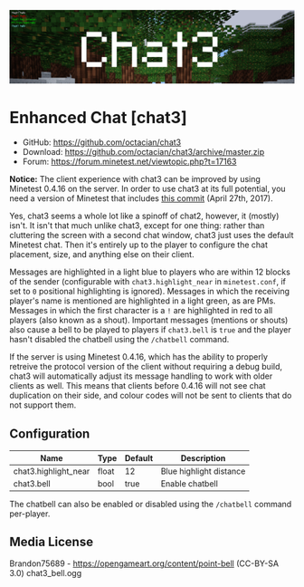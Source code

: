 ![Screenshot](.gh-screenshot.png)

Enhanced Chat [chat3]
=======================
- GitHub: https://github.com/octacian/chat3
- Download: https://github.com/octacian/chat3/archive/master.zip
- Forum: https://forum.minetest.net/viewtopic.php?t=17163

**Notice:** The client experience with chat3 can be improved by using Minetest 0.4.16 on the server. In order to use chat3 at its full potential, you need a version of Minetest that includes [this commit](https://github.com/minetest/minetest/commit/1ef9eee31133a3001ed0c642df5cbe54169850de) (April 27th, 2017).

Yes, chat3 seems a whole lot like a spinoff of chat2, however, it (mostly) isn't. It isn't that much unlike chat3, except for one thing: rather than cluttering the screen with a second chat window, chat3 just uses the default Minetest chat. Then it's entirely up to the player to configure the chat placement, size, and anything else on their client.

Messages are highlighted in a light blue to players who are within 12 blocks of the sender (configurable with `chat3.highlight_near` in `minetest.conf`, if set to `0` positional highlighting is ignored). Messages in which the receiving player's name is mentioned are highlighted in a light green, as are PMs. Messages in which the first character is a `!` are highlighted in red to all players (also known as a shout). Important messages (mentions or shouts) also cause a bell to be played to players if `chat3.bell` is `true` and the player hasn't disabled the chatbell using the `/chatbell` command.

If the server is using Minetest 0.4.16, which has the ability to properly retreive the protocol version of the client without requiring a debug build, chat3 will automatically adjust its message handling to work with older clients as well. This means that clients before 0.4.16 will not see chat duplication on their side, and colour codes will not be sent to clients that do not support them.

Configuration
-------------

| Name                 | Type  | Default | Description             |
| -------------------- | ----- | ------- | ----------------------- |
| chat3.highlight_near | float | 12      | Blue highlight distance |
| chat3.bell           | bool  | true    | Enable chatbell         |

The chatbell can also be enabled or disabled using the `/chatbell` command per-player.

Media License
-------------

Brandon75689 - https://opengameart.org/content/point-bell (CC-BY-SA 3.0)
  chat3_bell.ogg
